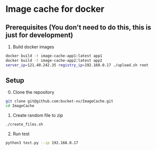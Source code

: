 # Image cache for docker

## Prerequisites (You don't need to do this, this is just for development)

1. Build docker images
```bash
docker build -t image-cache-app1:latest app1
docker build -t image-cache-app2:latest app2
server_ip=121.40.242.35 registry_ip=192.168.0.17 ./upload.sh root
```

## Setup

0. Clone the repository
```bash
git clone git@github.com:bucket-xv/ImageCache.git
cd ImageCache
```

1. Create random file to zip
```bash
./create_files.sh
```

2. Run test
```bash
python3 test.py --ip 192.168.0.17
```



